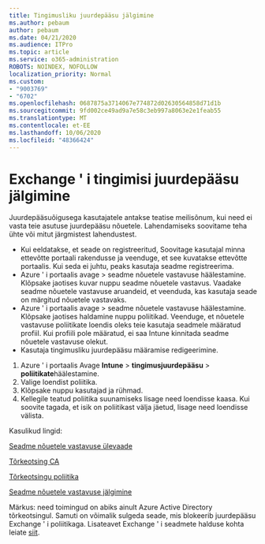 ```yaml
---
title: Tingimusliku juurdepääsu jälgimine
ms.author: pebaum
author: pebaum
ms.date: 04/21/2020
ms.audience: ITPro
ms.topic: article
ms.service: o365-administration
ROBOTS: NOINDEX, NOFOLLOW
localization_priority: Normal
ms.custom:
- "9003769"
- "6702"
ms.openlocfilehash: 0687875a3714067e774872d02630564858d71d1b
ms.sourcegitcommit: 9fd002ce49ad9a7e58c3eb997a8063e2e1feab55
ms.translationtype: MT
ms.contentlocale: et-EE
ms.lasthandoff: 10/06/2020
ms.locfileid: "48366424"
---
```

# <a name="monitoring-conditional-access-for-exchange"></a>Exchange ' i tingimisi juurdepääsu jälgimine

Juurdepääsuõigusega kasutajatele antakse teatise meilisõnum, kui need ei vasta teie asutuse juurdepääsu nõuetele. Lahendamiseks soovitame teha ühte või mitut järgmistest lahendustest.

- Kui eeldatakse, et seade on registreeritud, Soovitage kasutajal minna ettevõtte portaali rakendusse ja veenduge, et see kuvatakse ettevõtte portaalis. Kui seda ei juhtu, peaks kasutaja seadme registreerima.
- Azure ' i portaalis avage > seadme nõuetele vastavuse häälestamine. Klõpsake jaotises kuvar nuppu seadme nõuetele vastavus. Vaadake seadme nõuetele vastavuse aruandeid, et veenduda, kas kasutaja seade on märgitud nõuetele vastavaks.
- Azure ' i portaalis avage > seadme nõuetele vastavuse häälestamine. Klõpsake jaotises haldamine nuppu poliitikad. Veenduge, et nõuetele vastavuse poliitikate loendis oleks teie kasutaja seadmele määratud profiil. Kui profiili pole määratud, ei saa Intune kinnitada seadme nõuetele vastavuse olekut.
- Kasutaja tingimusliku juurdepääsu määramise redigeerimine.

1. Azure ' i portaalis Avage **Intune**  >  **tingimusjuurdepääsu**  >  **poliitikate**häälestamine.
2. Valige loendist poliitika.
3. Klõpsake nuppu kasutajad ja rühmad.
4. Kellegile teatud poliitika suunamiseks lisage need loendisse kaasa. Kui soovite tagada, et isik on poliitikast välja jäetud, lisage need loendisse välista.

Kasulikud lingid:

[Seadme nõuetele vastavuse ülevaade](https://docs.microsoft.com/intune/device-compliance-get-started)

[Tõrkeotsing CA](https://docs.microsoft.com/intune/troubleshoot-conditional-access)

[Tõrkeotsingu poliitika](https://docs.microsoft.com/intune/troubleshoot-policies-in-microsoft-intune)

[Seadme nõuetele vastavuse jälgimine](https://docs.microsoft.com/intune/compliance-policy-monitor)

Märkus: need toimingud on abiks ainult Azure Active Directory tõrkeotsingul. Samuti on võimalik sulgeda seade, mis blokeerib juurdepääsu Exchange ' i poliitikaga. Lisateavet Exchange ' i seadmete halduse kohta leiate [siit](<https://docs.microsoft.com/previous-versions/office/exchange-server-2010/ff959225(v=exchg.141>).
